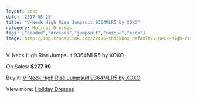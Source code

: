 ```yaml
---
layout: post
date: '2017-08-23'
title: "V-Neck High Rise Jumpsuit 9364MLR5 by XOXO"
category: Holiday Dresses
tags: ["beaded","dresses","jumpsuit","unique","neck"]
image: http://img.transblink.com/22496-thickbox_default/v-neck-high-rise-jumpsuit-9364mlr5-by-xoxo.jpg
---
```

V-Neck High Rise Jumpsuit 9364MLR5 by XOXO

On Sales: **$277.99**
<a href="https://www.transblink.com/en/holiday-dresses/7138-v-neck-high-rise-jumpsuit-9364mlr5-by-xoxo.html"><amp-img layout="responsive" width="600" height="600" src="//img.transblink.com/22496-thickbox_default/v-neck-high-rise-jumpsuit-9364mlr5-by-xoxo.jpg" alt="V-Neck High Rise Jumpsuit 9364MLR5 by XOXO 0" /></a>
<a href="https://www.transblink.com/en/holiday-dresses/7138-v-neck-high-rise-jumpsuit-9364mlr5-by-xoxo.html"><amp-img layout="responsive" width="600" height="600" src="//img.transblink.com/22498-thickbox_default/v-neck-high-rise-jumpsuit-9364mlr5-by-xoxo.jpg" alt="V-Neck High Rise Jumpsuit 9364MLR5 by XOXO 1" /></a>
<a href="https://www.transblink.com/en/holiday-dresses/7138-v-neck-high-rise-jumpsuit-9364mlr5-by-xoxo.html"><amp-img layout="responsive" width="600" height="600" src="//img.transblink.com/22497-thickbox_default/v-neck-high-rise-jumpsuit-9364mlr5-by-xoxo.jpg" alt="V-Neck High Rise Jumpsuit 9364MLR5 by XOXO 2" /></a>

Buy it: [V-Neck High Rise Jumpsuit 9364MLR5 by XOXO](https://www.transblink.com/en/holiday-dresses/7138-v-neck-high-rise-jumpsuit-9364mlr5-by-xoxo.html "V-Neck High Rise Jumpsuit 9364MLR5 by XOXO")

View more: [Holiday Dresses](https://www.transblink.com/en/8-holiday-dresses "Holiday Dresses")